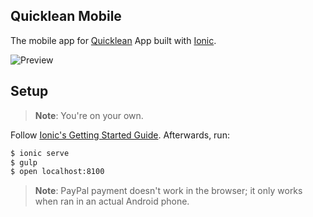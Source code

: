 ## Quicklean Mobile
The mobile app for [Quicklean](https://github.com/JcRicaro/quicklean) App built with [Ionic](http://ionic.io/).

![Preview](preview.png)

## Setup
> **Note**: You're on your own.

Follow [Ionic's Getting Started Guide](http://ionicframework.com/getting-started/). Afterwards, run:

```bash
$ ionic serve
$ gulp 
$ open localhost:8100
```

> **Note**: PayPal payment doesn't work in the browser; it only works when ran in an actual Android phone.